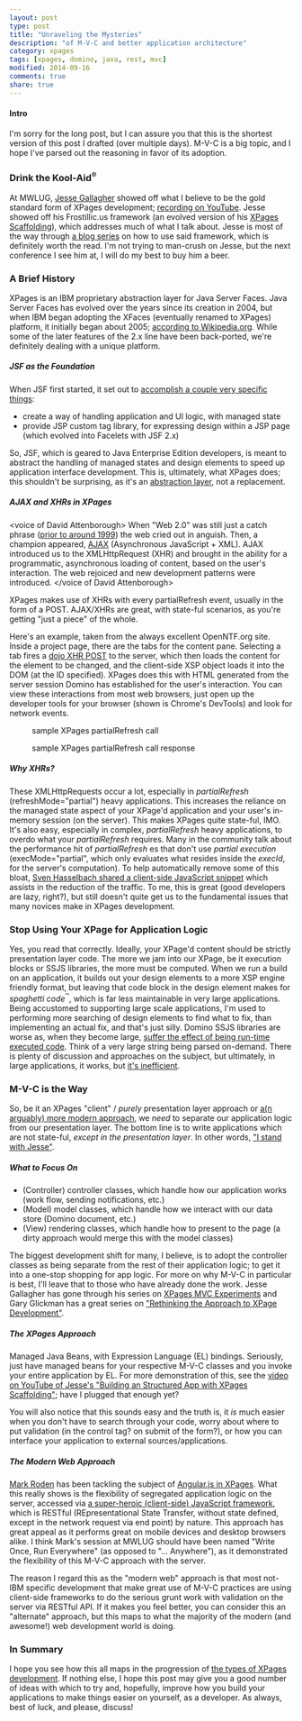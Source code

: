 ```yaml
---
layout: post
type: post
title: "Unraveling the Mysteries"
description: "of M-V-C and better application architecture"
category: xpages
tags: [xpages, domino, java, rest, mvc]
modified: 2014-09-16
comments: true
share: true
---
```


#### Intro
I'm sorry for the long post, but I can assure you that this is the shortest version of this post I drafted (over multiple days). M-V-C is a big topic, and I hope I've parsed out the reasoning in favor of its adoption.

### Drink the Kool-Aid<sup>&reg;</sup>
At MWLUG, <a href="http://twitter.com/Gidgerby">Jesse Gallagher</a> showed off what I believe to be the gold standard form of XPages development; <a href="http://www.youtube.com/watch?v=KJvydKVsqXk">recording on YouTube</a>. Jesse showed off his Frostillic.us framework (an evolved version of his <a href="http://github.com/jesse-gallagher/XPages-Scaffolding">XPages Scaffolding</a>), which addresses much of what I talk about. Jesse is most of the way through <a href="http://frostillic.us/f.nsf/posts/building-an-app-with-the-frostillic.us-framework--part-1">a blog series</a> on how to use said framework, which is definitely worth the read. I'm not trying to man-crush on Jesse, but the next conference I see him at, I will do my best to buy him a beer.

### A Brief History
XPages is an IBM proprietary abstraction layer for Java Server Faces. Java Server Faces has evolved over the years since its creation in 2004, but when IBM began adopting the XFaces (eventually renamed to XPages) platform, it initially began about 2005; <a href="http://en.wikipedia.org/wiki/XPages#History">according to Wikipedia.org</a>. While some of the later features of the 2.x line have been back-ported, we're definitely dealing with a unique platform.

##### JSF as the Foundation
When JSF first started, it set out to <a href="http://www.oracle.com/technetwork/java/javaee/overview-140548.html">accomplish a couple very specific things</a>:

* create a way of handling application and UI logic, with managed state
* provide JSP custom tag library, for expressing design within a JSP page (which evolved into Facelets with JSF 2.x)

So, JSF, which is geared to Java Enterprise Edition developers, is meant to abstract the handling of managed states and design elements to speed up application interface development. This is, ultimately, what XPages does; this shouldn't be surprising, as it's an <a href="http://en.wikipedia.org/wiki/Abstraction_(computer_science)">abstraction layer</a>, not a replacement.

##### AJAX and XHRs in XPages
&lt;voice of David Attenborough&gt;
When "Web 2.0" was still just a catch phrase (<a href="http://en.wikipedia.org/wiki/Web_2.0">prior to around 1999</a>) the web cried out in anguish. Then, a champion appeared, <a href="http://en.wikipedia.org/wiki/Ajax_(programming)">AJAX</a> (Asynchronous JavaScript + XML). AJAX introduced us to the XMLHttpRequest (XHR) and brought in the ability for a programmatic, asynchronous loading of content, based on the user's interaction. The web rejoiced and new development patterns were introduced.
&lt;/voice of David Attenborough&gt;

XPages makes use of XHRs with every partialRefresh event, usually in the form of a POST. AJAX/XHRs are great, with state-ful scenarios, as you're getting "just a piece" of the whole.

Here's an example, taken from the always excellent OpenNTF.org site. Inside a project page, there are the tabs for the content pane. Selecting a tab fires a <a href="http://dojotoolkit.org/reference-guide/1.6/dojo/xhrPost.html">dojo XHR POST</a> to the server, which then loads the content for the element to be changed, and the client-side XSP object loads it into the DOM (at the ID specified). XPages does this with HTML generated from the server session Domino has established for the user's interaction. You can view these interactions from most web browsers, just open up the developer tools for your browser (shown is Chrome's DevTools) and look for network events.

<figure>
  <amp-img src="/assets/images/post_images/XPagesPartialRefreshPost.png"
  alt="sample XPages partialRefresh call"
  layout="responsive"
  width="1019" height="792"></amp-img>
 <figcaption>sample XPages partialRefresh call</figcaption>
</figure>

<figure>
  <amp-img src="/assets/images/post_images/XPagesPartialRefreshPost_results.png"
  alt="sample XPages partialRefresh call response"
  layout="responsive"
  width="1010" height="781"></amp-img>
 <figcaption>sample XPages partialRefresh call response</figcaption>
</figure>

##### Why XHRs?
These XMLHttpRequests occur a lot, especially in _partialRefresh_ (refreshMode="partial") heavy applications. This increases the reliance on the managed state aspect of your XPage'd application and your user's in-memory session (on the server). This makes XPages quite state-ful, IMO. It's also easy, especially in complex, _partialRefresh_ heavy applications, to overdo what your _partialRefresh_ requires. Many in the community talk about the performance hit of _partialRefresh_ es that don't use _partial execution_ (execMode="partial", which only evaluates what resides inside the _execId_, for the server's computation). To help automatically remove some of this bloat, <a href="http://hasselba.ch/blog/?p=1383">Sven Hasselbach shared a client-side JavaScript snippet</a> which assists in the reduction of the traffic. To me, this is great (good developers are lazy, right?), but still doesn't quite get us to the fundamental issues that many novices make in XPages development.

### Stop Using Your XPage for Application Logic
Yes, you read that correctly. Ideally, your XPage'd content should be strictly presentation layer code. The more we jam into our XPage, be it execution blocks or SSJS libraries, the more must be computed. When we run a build on an application, it builds out your design elements to a more XSP engine friendly format, but leaving that code block in the design element makes for _spaghetti code_<sup>&#8482;</sup>, which is far less maintainable in very large applications. Being accustomed to supporting large scale applications, I'm used to performing more searching of design elements to find what to fix, than implementing an actual fix, and that's just silly. Domino SSJS libraries are worse as, when they become large, <a href="http://www.linkedin.com/groups/What-are-top-XPages-performance-3707727.S.230901244#commentID_130809429">suffer the effect of being run-time executed code</a>. Think of a very large string being parsed on-demand. There is plenty of discussion and approaches on the subject, but ultimately, in large applications, it works, but <a href="http://www.linkedin.com/groups/What-are-top-XPages-performance-3707727.S.230901244#commentID_130816718">it's inefficient</a>.

### M-V-C is the Way
So, be it an XPages "client" / _purely_ presentation layer approach or <a href="http://xomino.com/2014/09/02/mwlug-2014-slide-deck-write-once-run-anywhere-angular-js-in-xpages/">a(n arguably) more modern approach</a>, we _need_ to separate our application logic from our presentation layer. The bottom line is to write applications which are not state-ful, _except in the presentation layer_. In other words, <a href="http://www.linkedin.com/groups/What-are-top-XPages-performance-3707727.S.230901244#commentID_130816718">"I stand with Jesse"</a>.

##### What to Focus On
* (Controller) controller classes, which handle how our application works (work flow, sending notifications, etc.)
* (Model) model classes, which handle how we interact with our data store (Domino document, etc.)
* (View) rendering classes, which handle how to present to the page (a dirty approach would merge this with the model classes)

The biggest development shift for many, I believe, is to adopt the controller classes as being separate from the rest of their application logic; to get it into a one-stop shopping for app logic. For more on why M-V-C in particular is best, I'll leave that to those who have already done the work. Jesse Gallagher has gone through his series on <a href="http://frostillic.us/f.nsf/posts/xpages-mvc--experiment-ii--part-1">XPages MVC Experiments</a> and Gary Glickman has a great series on <a href="http://www.pipalia.co.uk/notes-development/rethinking-xpages-part-one/">"Rethinking the Approach to XPage Development"</a>.

##### The XPages Approach
Managed Java Beans, with Expression Language (EL) bindings. Seriously, just have managed beans for your respective M-V-C classes and you invoke your entire application by EL. For more demonstration of this, see the <a href="http://www.youtube.com/watch?v=KJvydKVsqXk">video on YouTube of Jesse's "Building an Structured App with XPages Scaffolding"</a>; have I plugged that enough yet?

You will also notice that this sounds easy and the truth is, it _is_ much easier when you don't have to search through your code, worry about where to put validation (in the control tag? on submit of the form?), or how you can interface your application to external sources/applications.

##### The Modern Web Approach
<a href="http://twitter.com/markyroden">Mark Roden</a> has been tackling the subject of <a href="http://xomino.com/category/angular-in-xpages/">Angular.js in XPages</a>. What this really shows is the flexibility of segregated application logic on the server, accessed via  <a href="http://angularjs.org">a super-heroic (client-side) JavaScript framework</a>, which is RESTful (REpresentational State Transfer, without state defined, except in the network request via end point) by nature. This approach has great appeal as it performs great on mobile devices and desktop browsers alike. I think Mark's session at MWLUG should have been named "Write Once, Run Everywhere" (as opposed to "... Anywhere"), as it demonstrated the flexibility of this M-V-C approach with the server.

The reason I regard this as the "modern web" approach is that most not-IBM specific development that make great use of M-V-C practices are using client-side frameworks to do the serious grunt work with validation on the server via RESTful API. If it makes you feel better, you can consider this an "alternate" approach, but this maps to what the majority of the modern (and awesome!) web development world is doing.

### In Summary
I hope you see how this all maps in the progression of <a href="http://heidloff.net/home.nsf/dx/08172011032738AMNHEART.htm">the types of XPages development</a>. If nothing else, I hope this post may give you a good number of ideas with which to try and, hopefully, improve how you build your applications to make things easier on yourself, as a developer. As always, best of luck, and please, discuss!
